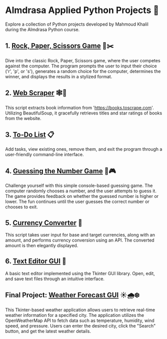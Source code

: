# Almdrasa Applied Python Projects 🚀

Explore a collection of Python projects developed by Mahmoud Khalil during the Almdrasa Python course.

## 1. [Rock, Paper, Scissors Game](Project1_Rock_Paper_Scissors/rock_paper_scissors.py) 📄✂️ 

Dive into the classic Rock, Paper, Scissors game, where the user competes against the computer. The program prompts the user to input their choice ('r', 'p', or 's'), generates a random choice for the computer, determines the winner, and displays the results in a stylized format.

## 2. [Web Scraper](Project2_Website_Scrapper/web_scraper.py) 🕸️📘

This script extracts book information from 'https://books.toscrape.com'. Utilizing BeautifulSoup, it gracefully retrieves titles and star ratings of books from the website.

## 3. [To-Do List](Project3_To_Do_List/to_do_list.py) 📋

Add tasks, view existing ones, remove them, and exit the program through a user-friendly command-line interface.

## 4. [Guessing the Number Game](Project4_Guess_the_Number/guess_the_game.py) 🔢🎮

Challenge yourself with this simple console-based guessing game. The computer randomly chooses a number, and the user attempts to guess it. The game provides feedback on whether the guessed number is higher or lower. The fun continues until the user guesses the correct number or chooses to exit.

## 5. [Currency Converter](Project5_Currency_Converter/currency_converter.py) 💱

This script takes user input for base and target currencies, along with an amount, and  performs currency conversion using an API. The converted amount is then elegantly displayed.

## 6. [Text Editor GUI](Project6_Text_Editer_GUI/text_editor_gui.py) 📝

A basic text editor implemented using the Tkinter GUI library. Open, edit, and save text files through an intuitive interface.

## Final Project: [Weather Forecast GUI](Final_Project_Weather_Forecast_GUI/weather_forecast.py) ☀️🌧️❄️

This Tkinter-based weather application allows users to retrieve real-time weather information for a specified city. The application utilizes the OpenWeatherMap API to fetch data such as temperature, humidity, wind speed, and pressure. Users can enter the desired city, click the "Search" button, and get the latest weather details.
